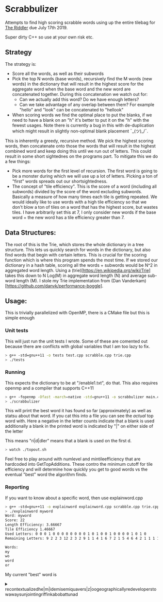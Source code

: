 # Scrabbulizer
Attempts to find high scoring scrabble words using up the entire tilebag for [The Riddler](https://fivethirtyeight.com/features/whats-your-best-scrabble-string/) due July 17th 2019.

Super dirty C++ so use at your own risk etc.

## Strategy
The strategy is:
- Score all the words, as well as their subwords
- Pick the top N words (base words), recursively find the M words (new words) in the dictionary that will result in the
  highest score for the aggregate word when the base word and the new word are concatenated together. During this
  concatenation we watch out for:
    - Can we actually add this word? Do we have enough letters?
    - Can we take advantage of any overlap between them? For example "hello" and "look" can be concatenated to "hellook"
- When scoring words we find the optimal place to put the blanks, if we need to have a blank on an "h" it's better to
  put it on the "h" with the fewest usages. Note there is currently a bug in this with de-duplication which might result
  in slightly non-optimal blank placement ¯\_(ツ)_/¯.

This is inherently a greedy, recursive method. We pick the highest scoring words, then concatenate onto those the
words that will result in the highest combined word and keep doing this until we run out of letters. This could result
in some short sightednes on the programs part. To mitigate this we do a few things:
  - Pick more words for the first level of recursion. The first word is going to be a monster during which we will use
    up a lot of letters. Picking a ton of "first" words spreads out our shortsightedness.
  - The concept of "tile efficiency". This is the score of a word (including all subwords) divided by the score of the
    word excluding subwords. Basically a measure of how many times each tile is getting repeated. We would ideally like
    to use words with a high tile efficiency so that we don't blow a ton of tiles on a word that has the highest score,
    but wastes tiles. I have arbitrarily set this at 7, I only consider new words if the base word + the new word has a
    tile efficiency greater than 7.

## Data Structures:
The root of this is the Trie, which stores the whole dictionary in a tree structure. This lets us quickly search for
words in the dictionary, but also find words that begin with certain letters. This is crucial for the scoring function
which is where this program spends the most time. If we stored our dictionary in a hash table, scoring all the words +
subwords would be N^2 in aggregated word length. Using a (trie)[https://en.wikipedia.org/wiki/Trie] takes this down to N Log(M) in aggregate word length (N) and
average sub-word length (M). I stole my Trie implementation from (Dan Vanderkam)[https://github.com/danvk/performance-boggle].

## Usage:
This is trivially parallelized with OpenMP, there is a CMake file but this is simple enough

### Unit tests
This will just run the unit tests I wrote. Some of these are comented out because there are conflicts with global
variables that I am too lazy to fix.
```bash
> g++ -std=gnu++11 -o tests test.cpp scrabble.cpp trie.cpp
> ./tests
```

### Running
This expects the dictionary to be at "/enable1.txt", do that. This also requires openmp and a compiler that supports C++11
```bash
> g++ -fopenmp -Ofast -march=native -std=gnu++11 -o scrabbulizer main.cpp scrabble.cpp trie.cpp
> ./scrabbulizer
```
This will print the best word it has found so far (approximately) as well as statsu about that word. If you cat this
into a file you can see the _actual_ top word with. Here a negative in the letter counts indicate that a blank is used
additionally a blank in the printed word is indicated by "|" on either side of the letter

This means "ri|d|dler" means that a blank is used on the first d.

```bash
> watch ./topout.sh
```
Feel free to play around with numlevel and mintileefficiency that are hardcoded into GetTopAdditions. These contro the minimum
cutoff for tile efficiency and will determine how quickly you get to good words vs the eventual "best" word the algorithm finds.

### Reporting
If you want to know about a specific word, then use explainword.cpp
```bash
> g++ -std=gnu++11 -o explainword explainword.cpp scrabble.cpp trie.cpp
> ./explainword myword
Word: myword
Score: 22
Length Efficiency: 3.66667
Tile Efficiency 1.46667
Used Letters: 0 0 0 1 0 0 0 0 0 0 0 0 1 0 1 0 0 1 0 0 0 0 1 0 1 0
Remaining Letters: 9 2 2 3 12 2 3 2 9 1 1 4 1 6 7 2 1 5 4 6 4 2 1 1 1 1

Words:
my
wo
word
or
```
My current "best" word is

<details><summary>recontextualizedhe|m|idemisemiquavers|z|oogeographicallyredeveloperstowawaysunjointingriffinkabobattunad</summary>
<p>
<strong>Score:</strong> 1505
</p>
<p>
<strong>Length Efficiency:</strong> 15.05
</p>
<p>
<strong>Tile Efficiency:</strong> 8.00532
</p>
<p>
<strong>Used Letters:</strong> 9 2 2 4 12 2 3 2 9 1 1 4 3 6 8 2 1 6 4 6 4 2 2 1 2 2
</p>
<p>
<strong>Remaining Letters:</strong> 0 0 0 0 0 0 0 0 0 0 0 0 -1 0 0 0 0 0 0 0 0 0 0 0 0 -1
</p>

#### Words:
re, rec, recon, recontextualize, recontextualized, con, conte, context, contextual, contextualize, contextualized, on, text, textual, ex, al, li, zed, ed, edh, he, hem, hemidemisemiquaver, hemidemisemiquavers, em, mi, mid, id, idem, de, demise, demisemiquaver, demisemiquavers, mis, mise, is, semi, semiquaver, semiquavers, qua, quaver, quavers, ave, aver, avers, er, ers, zoo, zoogeographic, zoogeographical, zoogeographically, geographic, geographical, geographically, graph, graphic, graphical, graphically, rap, phi, hi, hic, call, all, ally, lyre, red, rede, redevelop, redeveloper, redevelopers, dev, devel, develop, develope, developer, developers, eve, el, elope, eloper, elopers, lo, lop, lope, loper, lopers, op, ope, pe, per, erst, stow, stowaway, stowaways, to, tow, towaway, towaways, ow, waw, aw, awa, away, way, ways, ay, ays, sun, un, unjoint, unjointing, jo, join, joint, jointing, in, inti, ti, tin, ting, griff, griffin, rif, riff, if, iff, fin, fink, ink, ka, kab, kabob, ab, abo, bo, bob, ba, bat, batt, battu, at, att, tun, tuna, na, ad
</p>
</details>
